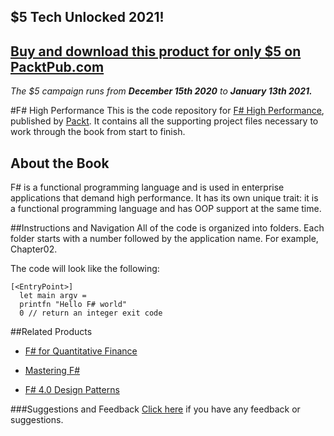 ## $5 Tech Unlocked 2021!
[Buy and download this product for only $5 on PacktPub.com](https://www.packtpub.com/)
-----
*The $5 campaign         runs from __December 15th 2020__ to __January 13th 2021.__*

#F# High Performance
This is the code repository for [F# High Performance](https://www.packtpub.com/application-development/f-high-performance?utm_source=github&utm_medium=repository&utm_campaign=9781786468079), published by [Packt](https://www.packtpub.com/?utm_source=github). It contains all the supporting project files necessary to work through the book from start to finish.
## About the Book
F# is a functional programming language and is used in enterprise applications that demand high performance. It has its own unique trait: it is a functional programming language and has OOP support at the same time.


##Instructions and Navigation
All of the code is organized into folders. Each folder starts with a number followed by the application name. For example, Chapter02.



The code will look like the following:
```
[<EntryPoint>]
  let main argv =
  printfn "Hello F# world"
  0 // return an integer exit code
```



##Related Products
* [F# for Quantitative Finance](https://www.packtpub.com/big-data-and-business-intelligence/f-quantitative-finance?utm_source=github&utm_medium=repository&utm_campaign=9781782164623)

* [Mastering F#](https://www.packtpub.com/application-development/mastering-f?utm_source=github&utm_medium=repository&utm_campaign=9781784393434)

* [F# 4.0 Design Patterns](https://www.packtpub.com/application-development/f-40-design-patterns?utm_source=github&utm_medium=repository&utm_campaign=9781785884726)

###Suggestions and Feedback
[Click here](https://docs.google.com/forms/d/e/1FAIpQLSe5qwunkGf6PUvzPirPDtuy1Du5Rlzew23UBp2S-P3wB-GcwQ/viewform) if you have any feedback or suggestions.
